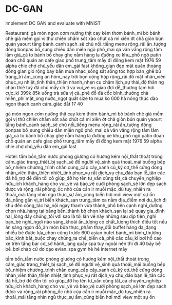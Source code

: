 # DC-GAN
Implement DC GAN and evaluate with MNIST

Restaurant:
gà món ngon cơm nướng thịt cay kèm thơm bánh_mì bò bánh chè giá mềm gọi vị thử chiên chấm sốt xào chút cá mì xiên ớt chả giòn bún 
quán yaourt tầng bánh_canh sạch_sẽ chủ nổi_tiếng menu rộng_rãi ấn_tượng đông bonpas bổ_sung chiều dần miền ngõ phô_mai qá vãn vắng rộng tầm lắm giá_cả to bánh bổ chay ghẹ 
nằm hàng la đường xe khu_phố ngô patin đoạn chỗ quán an cafe giao phố trung_tâm mấy đi đông kem mặt 1976 59 alpha chie chợ chủ_yếu dân em_gái fast 
không_gian đẹp mát quán thoáng đông gian gió rộng bay bẩn mưa nhạc_sống sát sống tóc hợp bàn_ghế bù trang_trí ấm_cúng an hôm_nay trời bọn cộng hộp rộng_rãi đồ mặt 
nhân_viên phục_vụ nhiệt_tình thân_thiện nhanh_nhẹn cu chậm lịch_sự thái_độ thân ng chán thiê tuỳ đâ chủ mấy ch tí va vui_vẻ vs giao đợi dễ_thương tạm hơi cực_kì 399k 85k 
uống trà sữa vị cà_phê đồ đá cốc bình_thường chà miễn_phí mật_ong nước_ngọt quất size to mua ko 000 hà nóng thức đào ngon thạch canh cảm_giác đắt 17 40 

gà món ngon cơm nướng thịt cay kèm thơm bánh_mì bò bánh chè giá mềm gọi vị thử chiên chấm sốt xào chút cá mì xiên ớt chả giòn bún 
quán yaourt tầng bánh_canh sạch_sẽ chủ nổi_tiếng menu rộng_rãi ấn_tượng đông bonpas bổ_sung chiều dần miền ngõ phô_mai qá vãn vắng rộng tầm lắm giá_cả to bánh bổ chay ghẹ 
nằm hàng la đường xe khu_phố ngô patin đoạn chỗ quán an cafe giao phố trung_tâm mấy đi đông kem mặt 1976 59 alpha chie chợ chủ_yếu dân em_gái fast 



Hotel:
tắm bồn_tắm nước phòng giường có hương kém nội_thất thoát trong cảm_giác trang_thiết_bị sạch_sẽ đồ người vệ_sinh quá thoải_mái buồng bếp bổ_nhiệm chương_trình chắn cung_cấp cây_xanh cũ_kỹ cơ_thể cứng dòng 
nhân_viên thân_thiện nhiệt_tình phục_vụ rất dịch_vụ chu_đáo bạn lễ_tân các đã hỗ_trợ để đến tôi cô giúp_đỡ họ tên tư_vấn cũng tất_cả chuyên_nghiệp hữu_ích khách_hàng cho vui_vẻ và bảo_vệ cười 
phòng sạch_sẽ lớn đẹp sạch được và rộng_rãi phòng_ốc nhỏ của cần ir muỗi mặc_dù tuy_nhiên ra thoải_mái tầng nhìn ngủ thực_sự ấm_cúng biển hơi mới view một sự ổn 
đà_nẵng gần vị_trí biển khách_sạn trung_tâm xa nằm địa_điểm nơi du_lịch đi khu đến công_tác hà_nội ngay thanh vừa thành_phố bên cạnh nghỉ_dưỡng chọn nhà_hàng tại bằng bến_thành bờ chon 
khách_sạn lại sẽ quay gia_đình hài_lòng đây chúng_tôi với sao là tôi lần về này những sau dịp tiện_nghi bạn_bè nghỉ_ngơi nào sảng_khoái ấn_tượng có chất_lượng thích điều tốt nếu 
ăn sáng ngon đồ_ăn món bữa thực_phẩm thay_đổi buffet hàng đa_dạng nhiều bé được lựa_chọn cũng trước 600 asian bufet bánh_mì bình_thường bắc_kinh bắt_buộc chay chúng_ta chế_biến cà_phê cảo cầu_kì 
bơi hồ cao xe trên tầng bar cơ_sở hành_lang quầy spa tuy ngoài nên thì đi 40 bày bể bể_bơi chào cứ dơ dạo evian_spa gym hè hẻ internet mây 

tắm bồn_tắm nước phòng giường có hương kém nội_thất thoát trong cảm_giác trang_thiết_bị sạch_sẽ đồ người vệ_sinh quá thoải_mái buồng bếp bổ_nhiệm chương_trình chắn cung_cấp cây_xanh cũ_kỹ cơ_thể cứng dòng 
nhân_viên thân_thiện nhiệt_tình phục_vụ rất dịch_vụ chu_đáo bạn lễ_tân các đã hỗ_trợ để đến tôi cô giúp_đỡ họ tên tư_vấn cũng tất_cả chuyên_nghiệp hữu_ích khách_hàng cho vui_vẻ và bảo_vệ cười 
phòng sạch_sẽ lớn đẹp sạch được và rộng_rãi phòng_ốc nhỏ của cần ir muỗi mặc_dù tuy_nhiên ra thoải_mái tầng nhìn ngủ thực_sự ấm_cúng biển hơi mới view một sự ổn 
